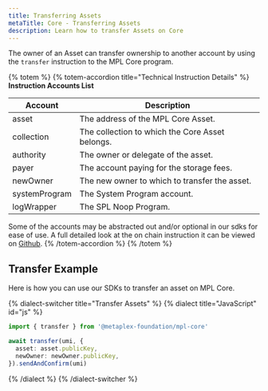 ```yaml
---
title: Transferring Assets
metaTitle: Core - Transferring Assets
description: Learn how to transfer Assets on Core
---
```


The owner of an Asset can transfer ownership to another account by using the `transfer` instruction to the MPL Core program.

{% totem %}
{% totem-accordion title="Technical Instruction Details" %}
**Instruction Accounts List**

| Account          | Description                                            |
|----------------|--------------------------------------------------------|
| asset          | The address of the MPL Core Asset.                     |
| collection     | The collection to which the Core Asset belongs.        |
| authority      | The owner or delegate of the asset.                    |
| payer          | The account paying for the storage fees.               |
| newOwner       | The new owner to which to transfer the asset.          |
| systemProgram  | The System Program account.                            |
| logWrapper     | The SPL Noop Program.                                  |


Some of the accounts may be abstracted out and/or optional in our sdks for ease of use.
A full detailed look at the on chain instruction it can be viewed on [Github](https://github.com/metaplex-foundation/mpl-core/blob/main/programs/mpl-core/src/processor/transfer.rs).
{% /totem-accordion %}
{% /totem %}

## Transfer Example
Here is how you can use our SDKs to transfer an asset on MPL Core.

{% dialect-switcher title="Transfer Assets" %}
{% dialect title="JavaScript" id="js" %}

```ts
import { transfer } from '@metaplex-foundation/mpl-core'

await transfer(umi, {
  asset: asset.publicKey,
  newOwner: newOwner.publicKey,
}).sendAndConfirm(umi)
```

{% /dialect %}
{% /dialect-switcher %}
